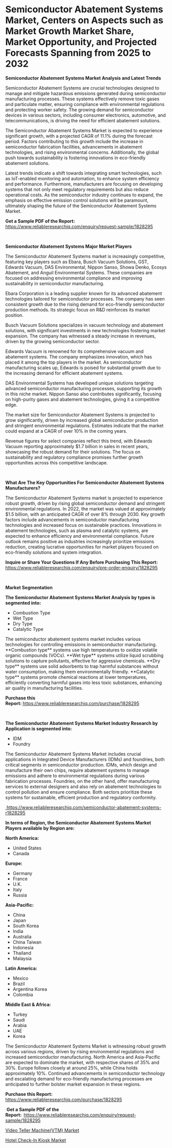 <p><h1>Semiconductor Abatement Systems Market, Centers on Aspects such as Market Growth Market Share, Market Opportunity, and Projected Forecasts Spanning from 2025 to 2032</h1></p><p><strong>Semiconductor Abatement Systems Market Analysis and Latest Trends</strong></p>
<p><p>Semiconductor Abatement Systems are crucial technologies designed to manage and mitigate hazardous emissions generated during semiconductor manufacturing processes. These systems effectively remove toxic gases and particulate matter, ensuring compliance with environmental regulations and protecting worker safety. The growing demand for semiconductor devices in various sectors, including consumer electronics, automotive, and telecommunications, is driving the need for efficient abatement solutions.</p><p>The Semiconductor Abatement Systems Market is expected to experience significant growth, with a projected CAGR of 11.1% during the forecast period. Factors contributing to this growth include the increase in semiconductor fabrication facilities, advancements in abatement technologies, and rising environmental concerns. Additionally, the global push towards sustainability is fostering innovations in eco-friendly abatement solutions.</p><p>Latest trends indicate a shift towards integrating smart technologies, such as IoT-enabled monitoring and automation, to enhance system efficiency and performance. Furthermore, manufacturers are focusing on developing systems that not only meet regulatory requirements but also reduce operational costs. As the semiconductor industry continues to expand, the emphasis on effective emission control solutions will be paramount, ultimately shaping the future of the Semiconductor Abatement Systems Market.</p></p>
<p><strong>Get a Sample PDF of the Report:&nbsp;</strong> <a href="https://www.reliableresearchiq.com/enquiry/request-sample/1828295?utm_campaign=99&utm_medium=2&utm_source=Github&utm_content=ia&utm_term=12042025&utm_id=semiconductor-abatement-systems">https://www.reliableresearchiq.com/enquiry/request-sample/1828295</a></p>
<p>&nbsp;</p>
<p><strong>Semiconductor Abatement Systems Major Market Players</strong></p>
<p><p>The Semiconductor Abatement Systems market is increasingly competitive, featuring key players such as Ebara, Busch Vacuum Solutions, GST, Edwards Vacuum, DAS Environmental, Nippon Sanso, Showa Denko, Ecosys Abatement, and Anguil Environmental Systems. These companies are focused on addressing environmental compliance and improving sustainability in semiconductor manufacturing.</p><p>Ebara Corporation is a leading supplier known for its advanced abatement technologies tailored for semiconductor processes. The company has seen consistent growth due to the rising demand for eco-friendly semiconductor production methods. Its strategic focus on R&D reinforces its market position.</p><p>Busch Vacuum Solutions specializes in vacuum technology and abatement solutions, with significant investments in new technologies fostering market expansion. The company has witnessed a steady increase in revenues, driven by the growing semiconductor sector.</p><p>Edwards Vacuum is renowned for its comprehensive vacuum and abatement systems. The company emphasizes innovation, which has placed it among the top players in the market. As semiconductor manufacturing scales up, Edwards is poised for substantial growth due to the increasing demand for efficient abatement systems.</p><p>DAS Environmental Systems has developed unique solutions targeting advanced semiconductor manufacturing processes, supporting its growth in this niche market. Nippon Sanso also contributes significantly, focusing on high-purity gases and abatement technologies, giving it a competitive edge.</p><p>The market size for Semiconductor Abatement Systems is projected to grow significantly, driven by increased global semiconductor production and stringent environmental regulations. Estimates indicate that the market could expand at a CAGR of over 10% in the coming years.</p><p>Revenue figures for select companies reflect this trend, with Edwards Vacuum reporting approximately $1.7 billion in sales in recent years, showcasing the robust demand for their solutions. The focus on sustainability and regulatory compliance promises further growth opportunities across this competitive landscape.</p></p>
<p>&nbsp;</p>
<p><strong>What Are The Key Opportunities For Semiconductor Abatement Systems Manufacturers?</strong></p>
<p><p>The Semiconductor Abatement Systems market is projected to experience robust growth, driven by rising global semiconductor demand and stringent environmental regulations. In 2022, the market was valued at approximately $1.5 billion, with an anticipated CAGR of over 8% through 2030. Key growth factors include advancements in semiconductor manufacturing technologies and increased focus on sustainable practices. Innovations in abatement technologies, such as plasma and catalytic systems, are expected to enhance efficiency and environmental compliance. Future outlook remains positive as industries increasingly prioritize emissions reduction, creating lucrative opportunities for market players focused on eco-friendly solutions and system integration.</p></p>
<p><strong>Inquire or Share Your Questions If Any Before Purchasing This Report:</strong> <a href="https://www.reliableresearchiq.com/enquiry/pre-order-enquiry/1828295?utm_campaign=99&utm_medium=2&utm_source=Github&utm_content=ia&utm_term=12042025&utm_id=semiconductor-abatement-systems">https://www.reliableresearchiq.com/enquiry/pre-order-enquiry/1828295</a></p>
<p>&nbsp;</p>
<p><strong>Market Segmentation</strong></p>
<p><strong>The Semiconductor Abatement Systems Market Analysis by types is segmented into:</strong></p>
<p><ul><li>Combustion Type</li><li>Wet Type</li><li>Dry Type</li><li>Catalytic Type</li></ul></p>
<p><p>The semiconductor abatement systems market includes various technologies for controlling emissions in semiconductor manufacturing. **Combustion type** systems use high temperatures to oxidize volatile organic compounds (VOCs). **Wet type** systems utilize liquid scrubbing solutions to capture pollutants, effective for aggressive chemicals. **Dry type** systems use solid adsorbents to trap harmful substances without water consumption, making them environmentally friendly. **Catalytic type** systems promote chemical reactions at lower temperatures, efficiently converting harmful gases into less toxic substances, enhancing air quality in manufacturing facilities.</p></p>
<p><strong>Purchase this Report:&nbsp;</strong><a href="https://www.reliableresearchiq.com/purchase/1828295?utm_campaign=99&utm_medium=2&utm_source=Github&utm_content=ia&utm_term=12042025&utm_id=semiconductor-abatement-systems">https://www.reliableresearchiq.com/purchase/1828295</a></p>
<p>&nbsp;</p>
<p><strong>The Semiconductor Abatement Systems Market Industry Research by Application is segmented into:</strong></p>
<p><ul><li>IDM</li><li>Foundry</li></ul></p>
<p><p>The Semiconductor Abatement Systems Market includes crucial applications in Integrated Device Manufacturers (IDMs) and foundries, both critical segments in semiconductor production. IDMs, which design and manufacture their own chips, require abatement systems to manage emissions and adhere to environmental regulations during various fabrication processes. Foundries, on the other hand, offer manufacturing services to external designers and also rely on abatement technologies to control pollution and ensure compliance. Both sectors prioritize these systems for sustainable, efficient production and regulatory conformity.</p></p>
<p><a href="https://www.reliableresearchiq.com/semiconductor-abatement-systems-r1828295?utm_campaign=99&utm_medium=2&utm_source=Github&utm_content=ia&utm_term=12042025&utm_id=semiconductor-abatement-systems">&nbsp;https://www.reliableresearchiq.com/semiconductor-abatement-systems-r1828295</a></p>
<p><strong>In terms of Region, the Semiconductor Abatement Systems Market Players available by Region are:</strong></p>
<p>
    <p> <strong> North America: </strong>
        <ul>
            <li>United States</li>
            <li>Canada</li>
        </ul>
        </p> 
    <p> <strong> Europe: </strong>
        <ul>
            <li>Germany</li>
            <li>France</li>
            <li>U.K.</li>
            <li>Italy</li>
            <li>Russia</li>
        </ul>
        </p> 
    <p> <strong> Asia-Pacific: </strong>
        <ul>
            <li>China</li>
            <li>Japan</li>
            <li>South Korea</li>
            <li>India</li>
            <li>Australia</li>
            <li>China Taiwan</li>
            <li>Indonesia</li>
            <li>Thailand</li>
            <li>Malaysia</li>
        </ul>
        </p> 
    <p> <strong> Latin America: </strong>
        <ul>
            <li>Mexico</li>
            <li>Brazil</li>
            <li>Argentina Korea</li>
            <li>Colombia</li>
        </ul>
        </p> 
    <p> <strong> Middle East & Africa: </strong>
        <ul>
            <li>Turkey</li>
            <li>Saudi</li>
            <li>Arabia</li>
            <li>UAE</li>
            <li>Korea</li>
        </ul>
    </p>
    </p>
<p><p>The Semiconductor Abatement Systems Market is witnessing robust growth across various regions, driven by rising environmental regulations and increased semiconductor manufacturing. North America and Asia-Pacific are expected to dominate the market, with respective shares of 35% and 30%. Europe follows closely at around 25%, while China holds approximately 10%. Continued advancements in semiconductor technology and escalating demand for eco-friendly manufacturing processes are anticipated to further bolster market expansion in these regions.</p></p>
<p><strong>Purchase this Report: </strong><a href="https://www.reliableresearchiq.com/purchase/1828295?utm_campaign=99&utm_medium=2&utm_source=Github&utm_content=ia&utm_term=12042025&utm_id=semiconductor-abatement-systems">https://www.reliableresearchiq.com/purchase/1828295</a></p>
<p>&nbsp;<strong>Get a Sample PDF of the Report:&nbsp;&nbsp;</strong><a href="https://www.reliableresearchiq.com/enquiry/request-sample/1828295?utm_campaign=99&utm_medium=2&utm_source=Github&utm_content=ia&utm_term=12042025&utm_id=semiconductor-abatement-systems">https://www.reliableresearchiq.com/enquiry/request-sample/1828295</a></p>
<p><strong></strong></p>
<p><p><a href="https://github.com/ternainglin/Market-Research-Report-List-1/blob/main/video-teller-machinevtm-market.md?utm_campaign=99&utm_medium=2&utm_source=Github&utm_content=ia&utm_term=12042025&utm_id=semiconductor-abatement-systems">Video Teller Machine(VTM) Market</a></p><p><a href="https://github.com/lalolatiot/Market-Research-Report-List-1/blob/main/hotel-check-in-kiosk-market.md?utm_campaign=99&utm_medium=2&utm_source=Github&utm_content=ia&utm_term=12042025&utm_id=semiconductor-abatement-systems">Hotel Check-In Kiosk Market</a></p></p>